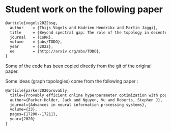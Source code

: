 # Student work on the following paper

```txt
@article{vogels2022bsg,
  author    = {Thijs Vogels and Hadrien Hendrikx and Martin Jaggi},
  title     = {Beyond spectral gap: The role of the topology in decentralized learning},
  journal   = {CoRR},
  volume    = {abs/TODO},
  year      = {2022},
  ee        = {http://arxiv.org/abs/TODO},
}
```

Some of the code has been copied directly from the git of the original paper. 

Some ideas (graph topologies) come from the following paper :

```txt
@article{parker2020provably,
  title={Provably efficient online hyperparameter optimization with population-based bandits},
  author={Parker-Holder, Jack and Nguyen, Vu and Roberts, Stephen J},
  journal={Advances in neural information processing systems},
  volume={33},
  pages={17200--17211},
  year={2020}
}
```
